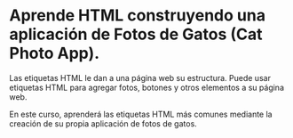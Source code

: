 # Aprende HTML construyendo una aplicación de Fotos de Gatos (Cat Photo App).

Las etiquetas HTML le dan a una página web su estructura. Puede usar etiquetas HTML para agregar fotos, botones y otros elementos a su página web.

En este curso, aprenderá las etiquetas HTML más comunes mediante la creación de su propia aplicación de fotos de gatos.
